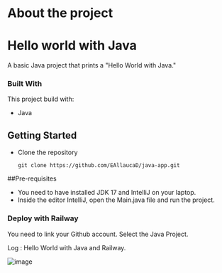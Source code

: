 # About the project

# Hello world with Java

A basic Java project that prints a "Hello World with Java."
### Built With

This project build with:
 * Java
 
## Getting Started
* Clone the repository

    ```
    git clone https://github.com/EAllaucaD/java-app.git
    ```


##Pre-requisites

* You need to have installed JDK 17 and IntelliJ on your laptop.
* Inside the editor IntelliJ, open the Main.java file and run the project.


### Deploy with Railway
You need to link your Github account.
Select the Java Project.

Log : Hello World with Java and Railway.

![image](https://github.com/user-attachments/assets/cc460e65-f6b8-4a6e-a7f2-9a57abd85122)
